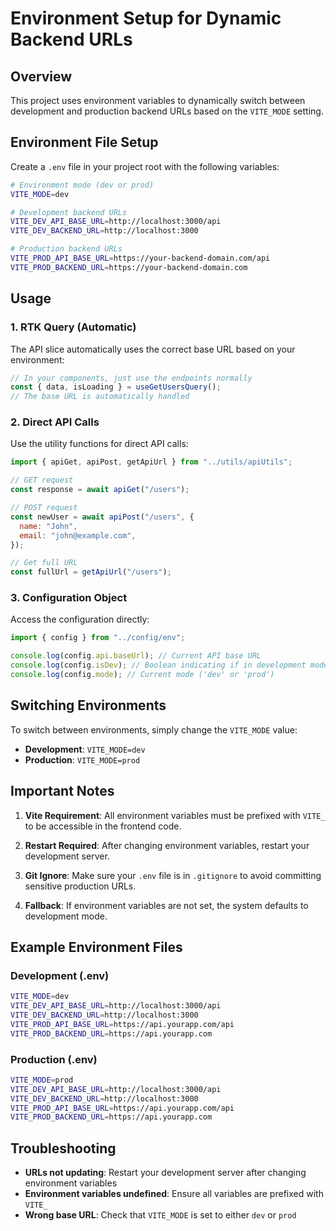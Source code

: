 # Environment Setup for Dynamic Backend URLs

## Overview

This project uses environment variables to dynamically switch between development and production backend URLs based on the `VITE_MODE` setting.

## Environment File Setup

Create a `.env` file in your project root with the following variables:

```bash
# Environment mode (dev or prod)
VITE_MODE=dev

# Development backend URLs
VITE_DEV_API_BASE_URL=http://localhost:3000/api
VITE_DEV_BACKEND_URL=http://localhost:3000

# Production backend URLs
VITE_PROD_API_BASE_URL=https://your-backend-domain.com/api
VITE_PROD_BACKEND_URL=https://your-backend-domain.com
```

## Usage

### 1. RTK Query (Automatic)

The API slice automatically uses the correct base URL based on your environment:

```javascript
// In your components, just use the endpoints normally
const { data, isLoading } = useGetUsersQuery();
// The base URL is automatically handled
```

### 2. Direct API Calls

Use the utility functions for direct API calls:

```javascript
import { apiGet, apiPost, getApiUrl } from "../utils/apiUtils";

// GET request
const response = await apiGet("/users");

// POST request
const newUser = await apiPost("/users", {
  name: "John",
  email: "john@example.com",
});

// Get full URL
const fullUrl = getApiUrl("/users");
```

### 3. Configuration Object

Access the configuration directly:

```javascript
import { config } from "../config/env";

console.log(config.api.baseUrl); // Current API base URL
console.log(config.isDev); // Boolean indicating if in development mode
console.log(config.mode); // Current mode ('dev' or 'prod')
```

## Switching Environments

To switch between environments, simply change the `VITE_MODE` value:

- **Development**: `VITE_MODE=dev`
- **Production**: `VITE_MODE=prod`

## Important Notes

1. **Vite Requirement**: All environment variables must be prefixed with `VITE_` to be accessible in the frontend code.

2. **Restart Required**: After changing environment variables, restart your development server.

3. **Git Ignore**: Make sure your `.env` file is in `.gitignore` to avoid committing sensitive production URLs.

4. **Fallback**: If environment variables are not set, the system defaults to development mode.

## Example Environment Files

### Development (.env)

```bash
VITE_MODE=dev
VITE_DEV_API_BASE_URL=http://localhost:3000/api
VITE_DEV_BACKEND_URL=http://localhost:3000
VITE_PROD_API_BASE_URL=https://api.yourapp.com/api
VITE_PROD_BACKEND_URL=https://api.yourapp.com
```

### Production (.env)

```bash
VITE_MODE=prod
VITE_DEV_API_BASE_URL=http://localhost:3000/api
VITE_DEV_BACKEND_URL=http://localhost:3000
VITE_PROD_API_BASE_URL=https://api.yourapp.com/api
VITE_PROD_BACKEND_URL=https://api.yourapp.com
```

## Troubleshooting

- **URLs not updating**: Restart your development server after changing environment variables
- **Environment variables undefined**: Ensure all variables are prefixed with `VITE_`
- **Wrong base URL**: Check that `VITE_MODE` is set to either `dev` or `prod`
